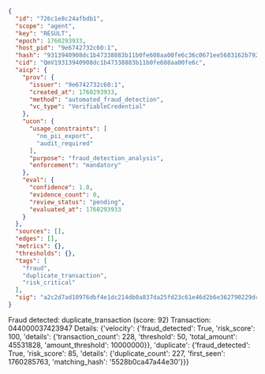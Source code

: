 ```json
{
  "id": "726c1e8c24afbdb1",
  "scope": "agent",
  "key": "RESULT",
  "epoch": 1760293933,
  "host_pid": "9e6742732c60:1",
  "hash": "9313940908dc1b47338883b11b0fe608aa00fe6c36c0671ee5683162b792e46c",
  "cid": "QmV19313940908dc1b47338883b11b0fe608aa00fe6c",
  "aicp": {
    "prov": {
      "issuer": "9e6742732c60:1",
      "created_at": 1760293933,
      "method": "automated_fraud_detection",
      "vc_type": "VerifiableCredential"
    },
    "ucon": {
      "usage_constraints": [
        "no_pii_export",
        "audit_required"
      ],
      "purpose": "fraud_detection_analysis",
      "enforcement": "mandatory"
    },
    "eval": {
      "confidence": 1.0,
      "evidence_count": 0,
      "review_status": "pending",
      "evaluated_at": 1760293933
    }
  },
  "sources": [],
  "edges": [],
  "metrics": {},
  "thresholds": {},
  "tags": [
    "fraud",
    "duplicate_transaction",
    "risk_critical"
  ],
  "sig": "a2c2d7ad10976dbf4e1dc214db0a837da25fd23c61e46d2b6e362790229dcdb7"
}
```

Fraud detected: duplicate_transaction (score: 92)
Transaction: 044000037423947
Details: {'velocity': {'fraud_detected': True, 'risk_score': 100, 'details': {'transaction_count': 228, 'threshold': 50, 'total_amount': 45531828, 'amount_threshold': 10000000}}, 'duplicate': {'fraud_detected': True, 'risk_score': 85, 'details': {'duplicate_count': 227, 'first_seen': 1760285763, 'matching_hash': '5528b0ca47a44e30'}}}